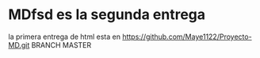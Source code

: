 # MDfsd es la segunda entrega 
la primera entrega de html esta en https://github.com/Maye1122/Proyecto-MD.git BRANCH MASTER
